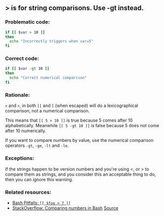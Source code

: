 ## > is for string comparisons. Use -gt instead.

### Problematic code:

```sh
if [[ $var > 10 ]]
then
  echo "Incorrectly triggers when var=5"
fi
```

### Correct code:

```sh
if [[ $var -gt 10 ]]
then
  echo "Correct numerical comparison"
fi
```
### Rationale:

`<` and `>`, in both `[[` and `[` (when escaped) will do a lexicographical comparison, not a numerical comparison. 

This means that `[[ 5 > 10 ]]` is true because 5 comes after 10 alphabetically. Meanwhile `[[ 5 -gt 10 ]]` is false because 5 does not come after 10 numerically.

If you want to compare numbers by value, use the numerical comparison operators `-gt`, `-ge`, `-lt` and `-le`.

### Exceptions:

If the strings happen to be version numbers and you're using <, or > to compare them as strings, and you consider this an acceptable thing to do, then you can ignore this warning.

### Related resources:

* [Bash Pitfalls: `[[ $foo > 7 ]]`](https://mywiki.wooledge.org/BashPitfalls#pf7)
* [StackOverflow: Comparing numbers in Bash](https://stackoverflow.com/questions/18668556/comparing-numbers-in-bash)
[Source](https://github.com/koalaman/shellcheck/wiki/SC2071)

